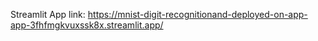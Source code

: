 Streamlit App link: https://mnist-digit-recognitionand-deployed-on-app-app-3fhfmgkvuxssk8x.streamlit.app/
